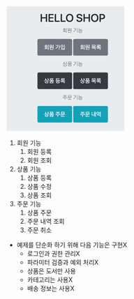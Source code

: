 ![img.png](img.png)

1. 회원 기능
   1. 회원 등록
   2. 회원 조회
2. 상품 기능
   1. 상품 등록
   2. 상품 수정
   3. 상품 조회
3. 주문 기능
   1. 상품 주문
   2. 주문 내역 조회
   3. 주문 취소


- 예제를 단순화 하기 위해 다음 기능은 구현X
  - 로그인과 권한 관리X
  - 파라미터 검증과 예외 처리X
  - 상품은 도서만 사용
  - 카테고리는 사용X
  - 배송 정보는 사용X


